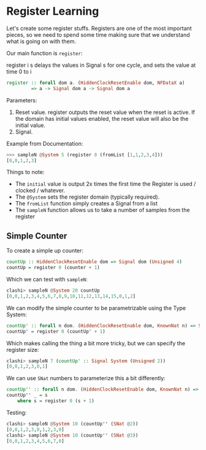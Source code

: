 # Register Learning

Let's create some register stuffs. Registers are one of the most important
pieces, so we need to spend some time making sure that we understand what is
going on with them.

Our main function is `register`:

register i s delays the values in Signal s for one cycle, and sets the value at time 0 to i

``` haskell
register :: forall dom a. (HiddenClockResetEnable dom, NFDataX a)	 
         => a -> Signal dom a -> Signal dom a
```

Parameters:

1. Reset value. register outputs the reset value when the reset is active. If
   the domain has initial values enabled, the reset value will also be the
   initial value.
2. Signal. 

Example from Documentation:

``` haskell
>>> sampleN @System 5 (register 8 (fromList [1,1,2,3,4]))
[8,8,1,2,3]
```

Things to note:

- The `initial` value is output 2x times the first time the Register is used /
  clocked / whatever. 
- The `@System` sets the register domain (typically required).
- The `fromList` function simply creates a Signal from a list 
- The `sampleN` function allows us to take a number of samples from the register

## Simple Counter

To create a simple up counter:

``` haskell
countUp :: HiddenClockResetEnable dom => Signal dom (Unsigned 4)
countUp = register 0 (counter + 1)
```

Which we can test with `sampleN`:

``` haskell
clashi> sampleN @System 20 countUp
[0,0,1,2,3,4,5,6,7,8,9,10,11,12,13,14,15,0,1,2]
```

We can modify the simple counter to be parametrizable using the Type System:

``` haskell
countUp' :: forall n dom. (HiddenClockResetEnable dom, KnownNat n) => Signal dom (Unsigned n)
countUp' = register 0 (countUp' + 1)
```

Which makes calling the thing a bit more tricky, but we can specify the register
size:

``` haskell
clashi> sampleN 7 (countUp' :: Signal System (Unsigned 2))
[0,0,1,2,3,0,1]
```

We can use `SNat` numbers to parameterize this a bit differently:

``` haskell
countUp'' :: forall n dom. (HiddenClockResetEnable dom, KnownNat n) => SNat n -> Signal dom (Unsigned n)
countUp'' _ = s
    where s = register 0 (s + 1)
```

Testing:

``` haskell
clashi> sampleN @System 10 (countUp'' (SNat @2))
[0,0,1,2,3,0,1,2,3,0]
clashi> sampleN @System 10 (countUp'' (SNat @3))
[0,0,1,2,3,4,5,6,7,0]
```
